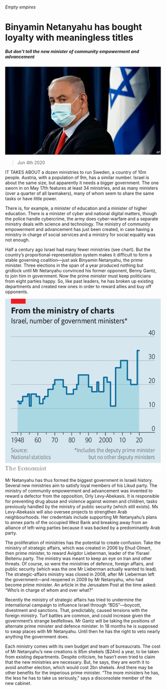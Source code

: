 ###### Empty empires

# Binyamin Netanyahu has bought loyalty with meaningless titles 

##### But don’t tell the new minister of community empowerment and advancement 

![image](images/20200606_MAP501.jpg) 

> Jun 4th 2020 

IT TAKES ABOUT a dozen ministries to run Sweden, a country of 10m people. Austria, with a population of 9m, has a similar number. Israel is about the same size, but apparently it needs a bigger government. The one sworn in on May 17th features at least 34 ministries, and as many ministers (over a quarter of all lawmakers), many of whom seem to share the same tasks or have little power.

There is, for example, a minister of education and a minister of higher education. There is a minister of cyber and national digital matters, though the police handle cybercrime, the army does cyber-warfare and a separate ministry deals with science and technology. The ministry of community empowerment and advancement has just been created, in case having a ministry in charge of social services and a ministry for social equality was not enough.


Half a century ago Israel had many fewer ministries (see chart). But the country’s proportional-representation system makes it difficult to form a stable governing coalition—just ask Binyamin Netanyahu, the prime minister. Three elections in the span of a year produced nothing but gridlock until Mr Netanyahu convinced his former opponent, Benny Gantz, to join him in government. Now the prime minister must keep politicians from eight parties happy. So, like past leaders, he has broken up existing departments and created new ones in order to reward allies and buy off opponents.

![image](images/20200606_MAC838.png) 


Mr Netanyahu has thus formed the biggest government in Israeli history. Several new ministries aim to satisfy loyal members of his Likud party. The ministry of community empowerment and advancement was invented to reward a defector from the opposition, Orly Levy-Abekasis. It is responsible for preventing drug abuse and violence against women and children, tasks previously handled by the ministry of public security (which still exists). Ms Levy-Abekasis will also oversee projects to strengthen Arab neighbourhoods. Her credentials include supporting Mr Netanyahu’s plans to annex parts of the occupied West Bank and breaking away from an alliance of left-wing parties because it was backed by a predominantly Arab party.

The proliferation of ministries has the potential to create confusion. Take the ministry of strategic affairs, which was created in 2006 by Ehud Olmert, then prime minister, to reward Avigdor Lieberman, leader of the Yisrael Beiteinu party. The ministry was meant to keep an eye on Iran and other threats. Of course, so were the ministries of defence, foreign affairs, and public security (which was the one Mr Lieberman actually wanted to lead). The strategic-affairs ministry was closed in 2008, after Mr Lieberman left the government—and reopened in 2009 by Mr Netanyahu, who had become prime minister. An article in the Jerusalem Post at the time asked: “Who’s in charge of whom and over what?”

Recently the ministry of strategic affairs has tried to undermine the international campaign to influence Israel through “BDS”—boycott, divestment and sanctions. That, predictably, caused tensions with the foreign ministry. Turf battles are common, and could increase given the government’s strange bedfellows. Mr Gantz will be taking the positions of alternate prime minister and defence minister. In 18 months he is supposed to swap places with Mr Netanyahu. Until then he has the right to veto nearly anything the government does.

Each ministry comes with its own budget and team of bureaucrats. The cost of Mr Netanyahu’s new creations is 85m shekels ($24m) a year, to be taken from existing departments. Despite criticism, he hasn’t even tried to claim that the new ministries are necessary. But, he says, they are worth it to avoid another election, which would cost 2bn shekels. And there may be other benefits for the imperious prime minister. “The more ministers he has, the less he has to take us seriously,” says a disconsolate member of the new cabinet.

